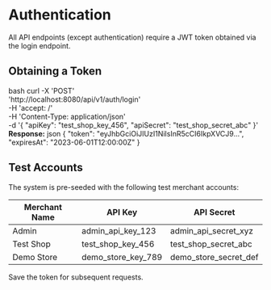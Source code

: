 # Authentication

All API endpoints (except authentication) require a JWT token obtained via the login endpoint.

## Obtaining a Token
bash
curl -X 'POST' \
'http://localhost:8080/api/v1/auth/login' \
-H 'accept: /' \
-H 'Content-Type: application/json' \
-d '{
"apiKey": "test_shop_key_456",
"apiSecret": "test_shop_secret_abc"
}'
**Response:**
json
{
"token": "eyJhbGciOiJIUzI1NiIsInR5cCI6IkpXVCJ9...",
"expiresAt": "2023-06-01T12:00:00Z"
}

## Test Accounts

The system is pre-seeded with the following test merchant accounts:

| Merchant Name | API Key | API Secret |
|---------------|---------|------------|
| Admin | admin_api_key_123 | admin_api_secret_xyz |
| Test Shop | test_shop_key_456 | test_shop_secret_abc |
| Demo Store | demo_store_key_789 | demo_store_secret_def |

Save the token for subsequent requests.